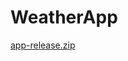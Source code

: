 # WeatherApp

[app-release.zip](https://github.com/mdsuhelrana/WeatherApp/files/2620772/app-release.zip)
